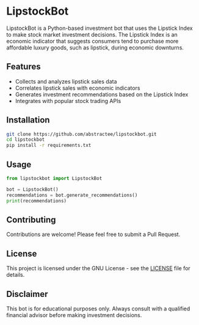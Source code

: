 # LipstockBot

LipstockBot is a Python-based investment bot that uses the Lipstick Index to make stock market investment decisions. The Lipstick Index is an economic indicator that suggests consumers tend to purchase more affordable luxury goods, such as lipstick, during economic downturns.

## Features

- Collects and analyzes lipstick sales data
- Correlates lipstick sales with economic indicators
- Generates investment recommendations based on the Lipstick Index
- Integrates with popular stock trading APIs

## Installation

```bash
git clone https://github.com/abstractee/lipstockbot.git
cd lipstockbot
pip install -r requirements.txt
```

## Usage

```python
from lipstockbot import LipstockBot

bot = LipstockBot()
recommendations = bot.generate_recommendations()
print(recommendations)
```

## Contributing

Contributions are welcome! Please feel free to submit a Pull Request.

## License

This project is licensed under the GNU License - see the [LICENSE](LICENSE) file for details.

## Disclaimer

This bot is for educational purposes only. Always consult with a qualified financial advisor before making investment decisions.
